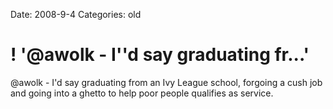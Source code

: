 Date: 2008-9-4
Categories: old

# ! '@awolk - I''d say graduating fr...'

@awolk - I'd say graduating from an Ivy League school, forgoing a cush job and going into a ghetto to help poor people qualifies as service.

